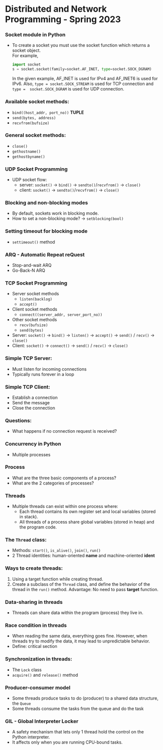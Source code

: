 # Distributed and Network Programming - Spring 2023

### Socket module in Python

- To create a socket you must use the socket function which returns a socket object. <br>
  For example, 
  ```Python
  import socket
  s = socket.socket(family=socket.AF_INET, type=socket.SOCK_DGRAM)
  ```
  In the given example, AF_INET is used for IPv4 and AF_INET6 is used for IPv6. Also, `type = socket.SOCK_STREAM` is used for TCP connection and `type =  socket.SOCK_DGRAM` is used for UDP connection.

### Available socket methods: 
- `bind((host_addr, port_no))` **TUPLE**
- `send(bytes, address)`
- `recvfrom(bufsize)`


### General socket methods:
- `close()`
- `gethostname()`
- `gethostbyname()`

### UDP Socket Programming
- UDP socket flow: 
  - server: `socket()` -> `bind()` -> `sendto()`/`recvfrom()` -> `close()`
  - client: `socket()` -> `sendto()`/`recvfrom()` -> `close()`


### Blocking and non-blocking modes
- By default, sockets work in blocking mode.
- How to set a non-blocking mode? -> `setblocking(bool)`

### Setting timeout for blocking mode
- `settimeout()` method

### ARQ - Automatic Repeat reQuest
- Stop-and-wait ARQ
- Go-Back-N ARQ
  

### TCP Socket Programming
- Server socket methods
  - `listen(backlog)`
  - `accept()`
- Client socket methods
  - `connect((server_addr, server_port_no))`
- Other socket methods
  - `recv(bufsize)`
  - `send(bytes)`
- Server: `socket()` -> `bind()` -> `listen()` -> `accept()` -> `send()` / `recv()` -> `close()`
- Client: `socket()` -> `connect()` -> `send()` / `recv()` -> `close()`

### Simple TCP Server: 
- Must listen for incoming connections
- Typically runs forever in a loop

### Simple TCP Client: 
- Establish a connection
- Send the message
- Close the connection

### Questions:
- What happens if no connection request is received? 


### Concurrency in Python
- Multiple processes

### Process
- What are the three basic components of a process? 
- What are the 2 categories of processes?

### Threads
- Multiple threads can exist within one process where:
  - Each thread contains its own register set and local variables (stored in stack).
  - All threads of a process share global variables (stored in heap) and the program code.


### The `Thread` class: 
- Methods: `start()`, `is_alive()`, `join()`, `run()`
- 2 Thread identities: human-oriented **name** and machine-oriented **ident**

### Ways to create threads:
1. Using a target function while creating thread.
2. Create a subclass of the `Thread` class, and define the behavior of the thread in the `run()` method. Advantage: No need to pass **target** function. 

### Data-sharing in threads
- Threads can share data within the program (process) they live in.
  
### Race condition in threads
- When reading the same data, everything goes fine. However, when threads try to modify the data, it may lead to unpredictable behavior. 
- Define: critical section

### Synchronization in threads: 
- The `Lock` class
- `acquire()` and `release()` method

### Producer-consumer model
- Some threads produce tasks to do (producer) to a shared data structure, the `Queue`
- Some threads consume the tasks from the queue and do the task

### GIL - Global Interpreter Locker
- A safety mechanism that lets only 1 thread hold the control on the Python interpreter.
- It affects only when you are running CPU-bound tasks.

